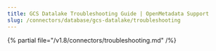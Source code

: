```yaml
---
title: GCS Datalake Troubleshooting Guide | OpenMetadata Support
slug: /connectors/database/gcs-datalake/troubleshooting
---
```


{% partial file="/v1.8/connectors/troubleshooting.md" /%}
